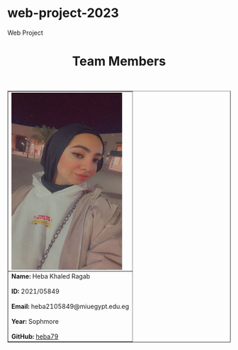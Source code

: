 # web-project-2023
<html>
     <head>
     Web Project
    </head>
    <body>
    <h1><B><center>Team Members</center></B></h1>
    <br>
    <table border =1 align=left cellspacing=5 cellpadding=5>
    <tr>
    <td>
    <img src="ph.jpg" Align="center" Width="250" height="400"/>
    </td>
</tr>
<tr>
<td>
<B>Name:</B> Heba Khaled Ragab<br><br>
<B>ID:</B> 2021/05849<br><br>
<B>Email:</B> heba2105849@miuegypt.edu.eg<br><br>
<B>Year:</B> Sophmore<br><br>
<B>GitHub:</B> <a href="https://github.com/heba79">heba79</a>
</td>
    </body>
</html>